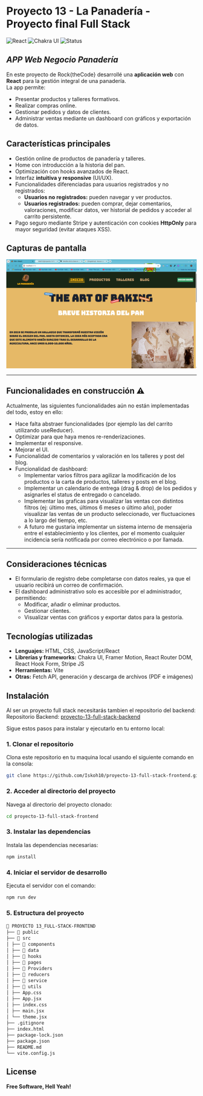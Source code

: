 # Proyecto 13 - La Panadería - Proyecto final Full Stack

![React](https://img.shields.io/badge/React-19.1.0-blue)
![Chakra UI](https://img.shields.io/badge/Chakra_UI-2.10.9-319795)
![Status](https://img.shields.io/badge/Status-In%20Progress-orange)

## _APP Web Negocio Panadería_

En este proyecto de Rock{theCode} desarrollé una **aplicación web** con **React** para la gestión integral de una panadería.  
La app permite:

- Presentar productos y talleres formativos.
- Realizar compras online.
- Gestionar pedidos y datos de clientes.
- Administrar ventas mediante un dashboard con gráficos y exportación de datos.

## Características principales

- Gestión online de productos de panadería y talleres.
- Home con introducción a la historia del pan.
- Optimización con hooks avanzados de React.
- Interfaz **intuitiva y responsive** (UI/UX).
- Funcionalidades diferenciadas para usuarios registrados y no registrados:
  - **Usuarios no registrados:** pueden navegar y ver productos.
  - **Usuarios registrados:** pueden comprar, dejar comentarios, valoraciones, modificar datos, ver historial de pedidos y acceder al carrito persistente.
- Pago seguro mediante Stripe y autenticación con cookies **HttpOnly** para mayor seguridad (evitar ataques XSS).

## Capturas de pantalla

![Home](https://github.com/Iskoh10/proyecto-13-full-stack-frontend/blob/main/public/screenshots/home.png?raw=true)

---

## Funcionalidades en construcción ⚠️

Actualmente, las siguientes funcionalidades aún no están implementadas del todo, estoy en ello:

- Hace falta abstraer funcionalidades (por ejemplo las del carrito utilizando useReducer).
- Optimizar para que haya menos re-renderizaciones.
- Implementar el responsive.
- Mejorar el UI.
- Funcionalidad de comentarios y valoración en los talleres y post del blog.
- Funcionalidad de dashboard:
  - Implementar varios filtros para agilizar la modificación de los productos o la carta de productos, talleres y posts en el blog.
  - Implementar un calendario de entrega (drag & drop) de los pedidos y asignarles el status de entregado o cancelado.
  - Implementar las graficas para visualizar las ventas con distintos filtros (ej: último mes, últimos 6 meses o último año), poder visualizar las ventas de un producto seleccionado, ver fluctuaciones a lo largo del tiempo, etc.
  - A futuro me gustaria implementar un sistema interno de mensajeria entre el establecimiento y los clientes, por el momento cualquier incidencia sería notificada por correo electrónico o por llamada.

---

## Consideraciones técnicas

- El formulario de registro debe completarse con datos reales, ya que el usuario recibirá un correo de confirmación.
- El dashboard administrativo solo es accesible por el administrador, permitiendo:
  - Modificar, añadir o eliminar productos.
  - Gestionar clientes.
  - Visualizar ventas con gráficos y exportar datos para la gestoría.

## Tecnologías utilizadas

- **Lenguajes:** HTML, CSS, JavaScript/React
- **Librerías y frameworks:** Chakra UI, Framer Motion, React Router DOM, React Hook Form, Stripe JS
- **Herramientas:** Vite
- **Otras:** Fetch API, generación y descarga de archivos (PDF e imágenes)

## Instalación

Al ser un proyecto full stack necesitarás tambien el repositorio del backend:
Repositorio Backend: [proyecto-13-full-stack-backend](https://github.com/Iskoh10/proyecto-13-full-stack-backend)

Sigue estos pasos para instalar y ejecutarlo en tu entorno local:

### 1. Clonar el repositorio

Clona este repositorio en tu maquina local usando el siguiente comando en la consola:

```sh
git clone https://github.com/Iskoh10/proyecto-13-full-stack-frontend.git
```

### 2. Acceder al directorio del proyecto

Navega al directorio del proyecto clonado:

```sh
cd proyecto-13-full-stack-frontend
```

### 3. Instalar las dependencias

Instala las dependencias necesarias:

```sh
npm install
```

### 4. Iniciar el servidor de desarrollo

Ejecuta el servidor con el comando:

```sh
npm run dev
```

### 5. Estructura del proyecto

```
📁 PROYECTO 13_FULL-STACK-FRONTEND
├── 📁 public
├── 📁 src
│ ├── 📁 components
│ ├── 📁 data
│ ├── 📁 hooks
│ ├── 📁 pages
│ ├── 📁 Providers
│ ├── 📁 reducers
│ ├── 📁 service
│ ├── 📁 utils
│ ├── App.css
│ ├── App.jsx
│ ├── index.css
│ ├── main.jsx
│ └── theme.jsx
├── .gitignore
├── index.html
├── package-lock.json
├── package.json
├── README.md
└── vite.config.js
```

## License

**Free Software, Hell Yeah!**
